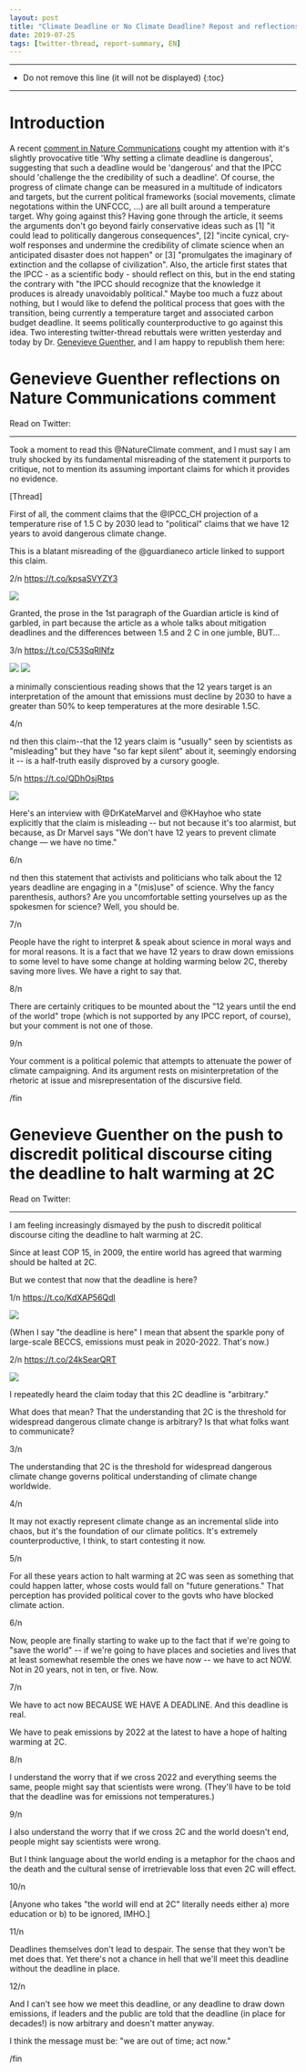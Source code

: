 ```yaml
---
layout: post
title: "Climate Deadline or No Climate Deadline? Repost and reflections"
date: 2019-07-25
tags: [twitter-thread, report-summary, EN]
---
```


-----
* Do not remove this line (it will not be displayed)
{:toc}
-----

# Introduction

A recent [comment in Nature Communications](https://sci-hub.tw/10.1038%2Fs41558-019-0543-4) cought my attention with it's slightly provocative title 'Why setting a climate deadline is dangerous', suggesting that such a deadline would be 'dangerous' and that the IPCC should 'challenge the the credibility of such a deadline'. Of course, the progress of climate change can be measured in a multitude of indicators and targets, but the current political frameworks (social movements, climate negotations within the UNFCCC, ...) are all built around a temperature target. Why going against this? Having gone through the article, it seems the arguments don't go beyond fairly conservative ideas such as [1] "it could lead to politically dangerous consequences", [2] "incite cynical, cry-wolf responses and undermine the credibility of climate science when an anticipated disaster does not happen" or [3] "promulgates the imaginary of extinction and the collapse of civilization". Also, the article first states that the IPCC - as a scientific body - should reflect on this, but in the end stating the contrary with "the IPCC should recognize that the knowledge it produces is already unavoidably political." Maybe too much a fuzz about nothing, but I would like to defend the political process that goes with the transition, being currently a temperature target and associated carbon budget deadline. It seems politically counterproductive to go against this idea. Two interesting twitter-thread rebuttals were written yesterday and today by Dr. [Genevieve Guenther](https://twitter.com/doctorvive?lang=en), and I am happy to republish them here:

# Genevieve Guenther reflections on Nature Communications comment

Read on Twitter: <a href="http://bit.ly/2Zcc98i" target="_blank"><i class="fab fa-twitter-square fa-1x" title="twitter-thread"></i></a>

---

Took a moment to read this @NatureClimate comment, and I must say I am truly shocked by its fundamental misreading of the statement it purports to critique, not to mention its assuming important claims for which it provides no evidence.

[Thread]

First of all, the comment claims that the <span class="tweet-mention">@IPCC_CH</span> projection of a temperature rise of 1.5 C by 2030 lead to "political" claims that we have 12 years to avoid dangerous climate change.

This is a blatant misreading of the <span class="tweet-mention">@guardianeco</span> article linked to support this claim.

2/n https://t.co/kpsaSVYZY3

<img class='twimg' style='max-width: 55%' src='http://pbs.twimg.com/media/EALgOsVWwAIeEy5.png'/>


Granted, the prose in the 1st paragraph of the Guardian article is kind of garbled, in part because the article as a whole talks about mitigation deadlines and the differences between 1.5 and 2 C in one jumble, BUT...

3/n https://t.co/C53SqRlNfz

<img class='twimg' style='max-width: 55%' src='http://pbs.twimg.com/media/EALhBixW4AA-PnD.jpg'/>


<img class='twimg' style='max-width: 55%' src='http://pbs.twimg.com/media/EALhBixWwAAAe4F.jpg'/>


a minimally conscientious reading shows that the 12 years target is an interpretation of the amount that emissions must decline by 2030 to have a greater than 50% to keep temperatures at the more desirable 1.5C.

4/n

nd then this claim--that the 12 years claim is "usually" seen by scientists as "misleading" but they have "so far kept silent" about it, seemingly endorsing it -- is a half-truth easily disproved by a cursory google.

5/n https://t.co/QDhOsjRtps

<img class='twimg' style='max-width: 55%' src='http://pbs.twimg.com/media/EALjW13XkAASkbI.png'/>

Here's an interview with @DrKateMarvel and @KHayhoe who state explicitly that the claim is misleading -- but not because it's too alarmist, but because, as Dr Marvel says "We don't have 12 years to prevent climate change — we have no time."

6/n

nd then this statement that activists and politicians who talk about the 12 years deadline are engaging in a "(mis)use" of science. Why the fancy parenthesis, authors? Are you uncomfortable setting yourselves up as the spokesmen for science? Well, you should be.

7/n

People have the right to interpret &amp; speak about science in moral ways and for moral reasons. It is a fact that we have 12 years to draw down emissions to some level to have some change at holding warming below 2C, thereby saving more lives. We have a right to say that.

8/n

There are certainly critiques to be mounted about the "12 years until the end of the world" trope (which is not supported by any IPCC report, of course), but your comment is not one of those.

9/n

Your comment is a political polemic that attempts to attenuate the power of climate campaigning. And its argument rests on misinterpretation of the rhetoric at issue and misrepresentation of the discursive field.

/fin

# Genevieve Guenther on the push to discredit political discourse citing the deadline to halt warming at 2C

Read on Twitter: <a href="http://bit.ly/2Zdf1lA" target="_blank"><i class="fab fa-twitter-square fa-1x" title="twitter-thread"></i></a>

---

I am feeling increasingly dismayed by the push to discredit political discourse citing the deadline to halt warming at 2C.

Since at least COP 15, in 2009, the entire world has agreed that warming should be halted at 2C.

But we contest that now that the deadline is here?

1/n https://t.co/KdXAP56Qdl

<img class='twimg' style='max-width: 55%' src='http://pbs.twimg.com/media/EASjU6kWsAAS0jm.jpg'/>


(When I say "the deadline is here" I mean that absent the sparkle pony of large-scale BECCS, emissions must peak in 2020-2022. That's now.)

2/n https://t.co/24kSearQRT

<img class='twimg' style='max-width: 55%' src='http://pbs.twimg.com/media/EASj3PFXYAAPgci.jpg'/>


I repeatedly heard the claim today that this 2C deadline is "arbitrary."

What does that mean? That the understanding that 2C is the threshold for widespread dangerous climate change is arbitrary? Is that what folks want to communicate?

3/n

The understanding that 2C is the threshold for widespread dangerous climate change governs political understanding of climate change worldwide.

4/n

It may not exactly represent climate change as an incremental slide into chaos, but it's the foundation of our climate politics. It's extremely counterproductive, I think, to start contesting it now.

5/n

For all these years action to halt warming at 2C was seen as something that could happen latter, whose costs would fall on "future generations." That perception has provided political cover to the govts who have blocked climate action.

6/n

Now, people are finally starting to wake up to the fact that if we're going to "save the world" -- if we're going to have places and societies and lives that at least somewhat resemble the ones we have now -- we have to act NOW. Not in 20 years, not in ten, or five. Now.

7/n

We have to act now BECAUSE WE HAVE A DEADLINE. And this deadline is real.

We have to peak emissions by 2022 at the latest to have a hope of halting warming at 2C.

8/n

I understand the worry that if we cross 2022 and everything seems the same, people might say that scientists were wrong. (They'll have to be told that the deadline was for emissions not temperatures.)

9/n

I also understand the worry that if we cross 2C and the world doesn't end, people might say scientists were wrong.

But I think language about the world ending is a metaphor for the chaos and the death and the cultural sense of irretrievable loss that even 2C will effect.

10/n

[Anyone who takes "the world will end at 2C" literally needs either a) more education or b) to be ignored, IMHO.]

11/n

Deadlines themselves don't lead to despair. The sense that they won't be met does that. Yet there's not a chance in hell that we'll meet this deadline without the deadline in place.

12/n

And I can't see how we meet this deadline, or any deadline to draw down emissions, if leaders and the public are told that the deadline (in place for decades!) is now arbitrary and doesn't matter anyway.

I think the message must be: "we are out of time; act now."

/fin
